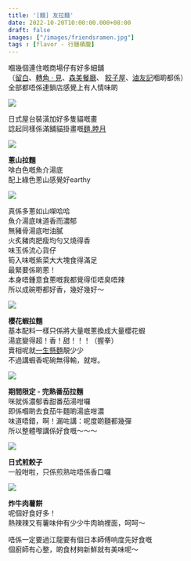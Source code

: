 ```yaml
---
title: '[麵] 友拉麵'
date: 2022-10-20T10:00:00.000+08:00
draft: false
images: ["/images/friendsramen.jpg"]
tags : [flavor - 行膳積腹]
---
```


嗰幾個連住嘅商場仔有好多細舖  
（[留白](https://hidie.net/blankcafe/)、[轉角 ‧ 見](https://hidie.net/kitchencorner/)、[森美餐廳](https://hidie.net/cafesammi/)、
[餃子屋](https://hidie.net/dumplinghouse/)、[滷友記](https://hidie.net/loyaukee/)嗰啲都係）  
全部都唔係連鎖店感覺上有人情味啲  

![](/images/friendsramen1.jpg)

日式屋台裝潢加好多隻貓嘅畫  
諗起同樣係滿舖貓掛畫嘅[麵.睦月](https://hidie.net/mutsuki/)

![](/images/friendsramen2.jpg)

**蔥山拉麵**  
啡白色嘅魚介湯底  
配上綠色蔥山感覺好earthy

![](/images/friendsramen.jpg)

真係多蔥如山㗎哈哈  
魚介湯底味道香而濃郁  
無豬骨湯底咁油膩  
火炙豬肉肥瘦均勻又燒得香  
味玉係流心貨仔  
筍入味嘅紫菜大大塊食得滿足  
最緊要係啲蔥！  
本身唔鍾意食蔥嘅我都覺得佢唔臭唔辣  
所以成碗嘢都好香，幾好幾好～  

![](/images/friendsramen3.jpg)

**櫻花蝦拉麵**  
基本配料一樣只係將大量嘅蔥換成大量櫻花蝦  
湯底變得超！香！甜！！！（握拳）  
賣相呢就[一生懸麵](https://hidie.net/issyokemen/)靚少少  
不過講蝦香呢碗無得輸，就咁。  

![](/images/friendsramen4.jpg)

**期間限定 - 完熟番茄拉麵**  
咪就係濃郁香甜番茄湯咁囉  
即係嗰啲去食茄牛麵啲湯底咁濃  
味道唔錯，啊！漏咗講：呢度啲麵都幾彈  
所以整體嚟講係好食嘅～～～  

![](/images/friendsramen5.jpg)

**日式煎餃子**  
一般咁啦，只係煎熟咗唔係香口囉  

![](/images/friendsramen6.jpg)

**炸牛肉薯餅**  
呢個好食好多！  
熱辣辣又有薯味仲有少少牛肉晌裡面，呵呵～  
  
唔係一定要過江龍要有個日本師傅响度先好食嘅  
個廚師有心整，啲食材夠新鮮就有美味呢～  
